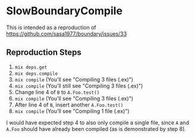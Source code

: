 # SlowBoundaryCompile

This is intended as a reproduction of https://github.com/sasa1977/boundary/issues/33

## Reproduction Steps

1. `mix deps.get`
2. `mix deps.compile`
3. `mix compile` (You'll see "Compiling 3 files (.ex)")
4. `mix compile` (You'll still see "Compiling 3 files (.ex)")
5. Change line 4 of `B` to `A.Foo.test()`
6. `mix compile` (You'll see "Compiling 3 files (.ex)")
7. After line 4 of `B`, insert another `A.Foo.test()`
8. `mix compile` (You'll see "Compiling 1 file (.ex)")

I would have expected step 4 to also only compile a single file, since `A` and `A.Foo` should have already been compiled (as is demonstrated by step 8).
